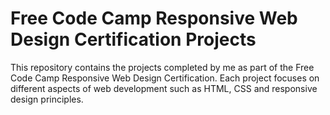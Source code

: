 # Free Code Camp Responsive Web Design Certification Projects
This repository contains the projects completed by me as part of the Free Code Camp Responsive Web Design Certification. Each project focuses on different 
aspects of web development such as HTML, CSS and responsive design principles.

